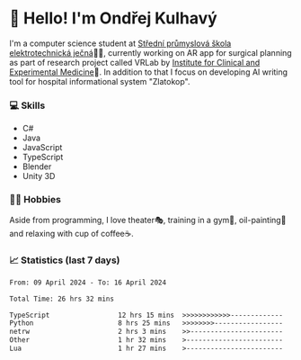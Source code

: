 # 👋 Hello! I'm Ondřej Kulhavý

I'm a computer science student at [Střední průmyslová škola elektrotechnická ječná](https://www.spsejecna.cz/)👨‍🎓, currently working on AR app for surgical planning as part of research project called VRLab by [Institute for Clinical and Experimental Medicine](https://www.ikem.cz/en/)🏥.
In addition to that I focus on developing AI writing tool for hospital informational system "Zlatokop".

### 💻 Skills
- C#
- Java
- JavaScript
- TypeScript
- Blender
- Unity 3D

### 🏋️‍♂️ Hobbies

Aside from programming, I love theater🎭, training in a gym💪, oil-painting🎨 and relaxing with cup of coffee☕.
### 📈 Statistics (last 7 days)
<!--START_SECTION:waka-->

```txt
From: 09 April 2024 - To: 16 April 2024

Total Time: 26 hrs 32 mins

TypeScript                 12 hrs 15 mins  >>>>>>>>>>>>-------------   46.20 %
Python                     8 hrs 25 mins   >>>>>>>>-----------------   31.76 %
netrw                      2 hrs 3 mins    >>-----------------------   07.74 %
Other                      1 hr 32 mins    >------------------------   05.78 %
Lua                        1 hr 27 mins    >------------------------   05.51 %
```

<!--END_SECTION:waka-->



